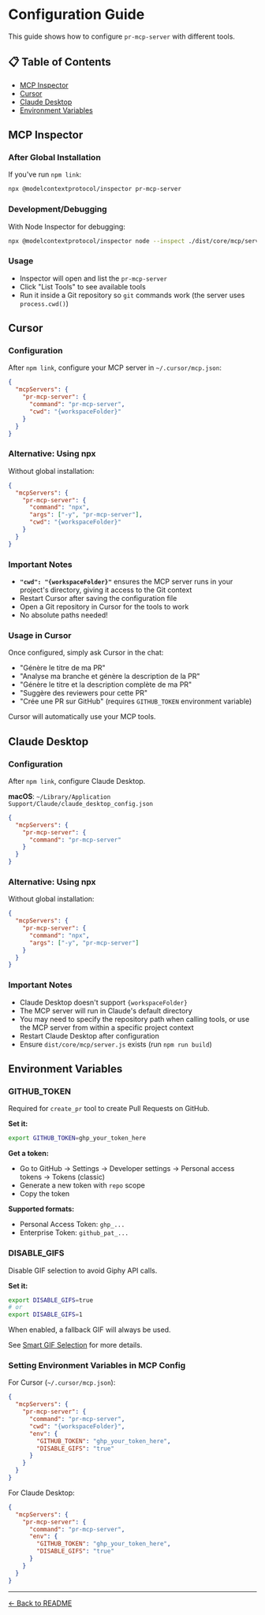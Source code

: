 # Configuration Guide

This guide shows how to configure `pr-mcp-server` with different tools.

## 📋 Table of Contents

- [MCP Inspector](#mcp-inspector)
- [Cursor](#cursor)
- [Claude Desktop](#claude-desktop)
- [Environment Variables](#environment-variables)

## MCP Inspector

### After Global Installation

If you've run `npm link`:

```bash
npx @modelcontextprotocol/inspector pr-mcp-server
```

### Development/Debugging

With Node Inspector for debugging:

```bash
npx @modelcontextprotocol/inspector node --inspect ./dist/core/mcp/server.js
```

### Usage

- Inspector will open and list the `pr-mcp-server`
- Click "List Tools" to see available tools
- Run it inside a Git repository so `git` commands work (the server uses `process.cwd()`)

## Cursor

### Configuration

After `npm link`, configure your MCP server in `~/.cursor/mcp.json`:

```json
{
  "mcpServers": {
    "pr-mcp-server": {
      "command": "pr-mcp-server",
      "cwd": "{workspaceFolder}"
    }
  }
}
```

### Alternative: Using npx

Without global installation:

```json
{
  "mcpServers": {
    "pr-mcp-server": {
      "command": "npx",
      "args": ["-y", "pr-mcp-server"],
      "cwd": "{workspaceFolder}"
    }
  }
}
```

### Important Notes

- **`"cwd": "{workspaceFolder}"`** ensures the MCP server runs in your project's directory, giving it access to the Git context
- Restart Cursor after saving the configuration file
- Open a Git repository in Cursor for the tools to work
- No absolute paths needed!

### Usage in Cursor

Once configured, simply ask Cursor in the chat:

- "Génère le titre de ma PR"
- "Analyse ma branche et génère la description de la PR"
- "Génère le titre et la description complète de ma PR"
- "Suggère des reviewers pour cette PR"
- "Crée une PR sur GitHub" (requires `GITHUB_TOKEN` environment variable)

Cursor will automatically use your MCP tools.

## Claude Desktop

### Configuration

After `npm link`, configure Claude Desktop.

**macOS**: `~/Library/Application Support/Claude/claude_desktop_config.json`

```json
{
  "mcpServers": {
    "pr-mcp-server": {
      "command": "pr-mcp-server"
    }
  }
}
```

### Alternative: Using npx

Without global installation:

```json
{
  "mcpServers": {
    "pr-mcp-server": {
      "command": "npx",
      "args": ["-y", "pr-mcp-server"]
    }
  }
}
```

### Important Notes

- Claude Desktop doesn't support `{workspaceFolder}`
- The MCP server will run in Claude's default directory
- You may need to specify the repository path when calling tools, or use the MCP server from within a specific project context
- Restart Claude Desktop after configuration
- Ensure `dist/core/mcp/server.js` exists (run `npm run build`)

## Environment Variables

### GITHUB_TOKEN

Required for `create_pr` tool to create Pull Requests on GitHub.

**Set it:**
```bash
export GITHUB_TOKEN=ghp_your_token_here
```

**Get a token:**
- Go to GitHub → Settings → Developer settings → Personal access tokens → Tokens (classic)
- Generate a new token with `repo` scope
- Copy the token

**Supported formats:**
- Personal Access Token: `ghp_...`
- Enterprise Token: `github_pat_...`

### DISABLE_GIFS

Disable GIF selection to avoid Giphy API calls.

**Set it:**
```bash
export DISABLE_GIFS=true
# or
export DISABLE_GIFS=1
```

When enabled, a fallback GIF will always be used.

See [Smart GIF Selection](gifs.md) for more details.

### Setting Environment Variables in MCP Config

For Cursor (`~/.cursor/mcp.json`):

```json
{
  "mcpServers": {
    "pr-mcp-server": {
      "command": "pr-mcp-server",
      "cwd": "{workspaceFolder}",
      "env": {
        "GITHUB_TOKEN": "ghp_your_token_here",
        "DISABLE_GIFS": "true"
      }
    }
  }
}
```

For Claude Desktop:

```json
{
  "mcpServers": {
    "pr-mcp-server": {
      "command": "pr-mcp-server",
      "env": {
        "GITHUB_TOKEN": "ghp_your_token_here",
        "DISABLE_GIFS": "true"
      }
    }
  }
}
```

---

[← Back to README](../README.md)

